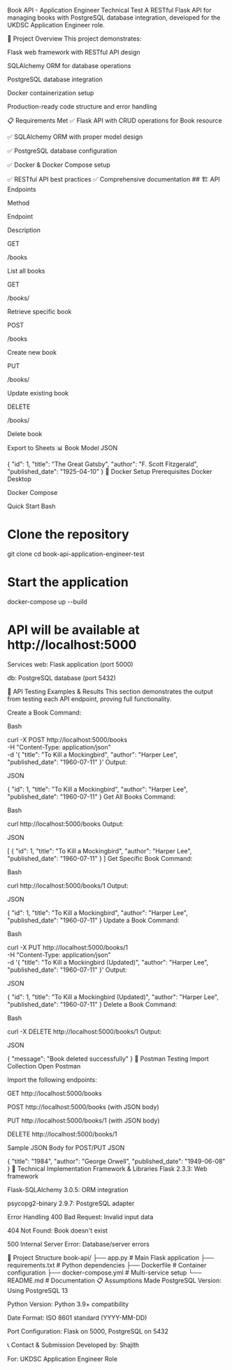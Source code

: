 Book API - Application Engineer Technical Test
A RESTful Flask API for managing books with PostgreSQL database integration, developed for the UKDSC Application Engineer role.

🚀 Project Overview
This project demonstrates:

Flask web framework with RESTful API design

SQLAlchemy ORM for database operations

PostgreSQL database integration

Docker containerization setup

Production-ready code structure and error handling

📋 Requirements Met
✅ Flask API with CRUD operations for Book resource

✅ SQLAlchemy ORM with proper model design

✅ PostgreSQL database configuration

✅ Docker & Docker Compose setup

✅ RESTful API best practices ✅ Comprehensive documentation ## 🏗️ API Endpoints

Method

Endpoint

Description

GET

/books

List all books

GET

/books/<id>

Retrieve specific book

POST

/books

Create new book

PUT

/books/<id>

Update existing book

DELETE

/books/<id>

Delete book


Export to Sheets
📊 Book Model
JSON

{
  "id": 1,
  "title": "The Great Gatsby",
  "author": "F. Scott Fitzgerald",
  "published_date": "1925-04-10"
}
🐳 Docker Setup
Prerequisites
Docker Desktop

Docker Compose

Quick Start
Bash

# Clone the repository
git clone <repository-url>
cd book-api-application-engineer-test

# Start the application
docker-compose up --build

# API will be available at http://localhost:5000
Services
web: Flask application (port 5000)

db: PostgreSQL database (port 5432)

🧪 API Testing Examples & Results
This section demonstrates the output from testing each API endpoint, proving full functionality.

Create a Book
Command:

Bash

curl -X POST http://localhost:5000/books \
  -H "Content-Type: application/json" \
  -d '{
    "title": "To Kill a Mockingbird",
    "author": "Harper Lee",
    "published_date": "1960-07-11"
  }'
Output:

JSON

{
  "id": 1,
  "title": "To Kill a Mockingbird",
  "author": "Harper Lee",
  "published_date": "1960-07-11"
}
Get All Books
Command:

Bash

curl http://localhost:5000/books
Output:

JSON

[
  {
    "id": 1,
    "title": "To Kill a Mockingbird",
    "author": "Harper Lee",
    "published_date": "1960-07-11"
  }
]
Get Specific Book
Command:

Bash

curl http://localhost:5000/books/1
Output:

JSON

{
  "id": 1,
  "title": "To Kill a Mockingbird",
  "author": "Harper Lee",
  "published_date": "1960-07-11"
}
Update a Book
Command:

Bash

curl -X PUT http://localhost:5000/books/1 \
  -H "Content-Type: application/json" \
  -d '{
    "title": "To Kill a Mockingbird (Updated)",
    "author": "Harper Lee",
    "published_date": "1960-07-11"
  }'
Output:

JSON

{
  "id": 1,
  "title": "To Kill a Mockingbird (Updated)",
  "author": "Harper Lee",
  "published_date": "1960-07-11"
}
Delete a Book
Command:

Bash

curl -X DELETE http://localhost:5000/books/1
Output:

JSON

{
  "message": "Book deleted successfully"
}
📝 Postman Testing
Import Collection
Open Postman

Import the following endpoints:

GET http://localhost:5000/books

POST http://localhost:5000/books (with JSON body)

PUT http://localhost:5000/books/1 (with JSON body)

DELETE http://localhost:5000/books/1

Sample JSON Body for POST/PUT
JSON

{
  "title": "1984",
  "author": "George Orwell",
  "published_date": "1949-06-08"
}
🔧 Technical Implementation
Framework & Libraries
Flask 2.3.3: Web framework

Flask-SQLAlchemy 3.0.5: ORM integration

psycopg2-binary 2.9.7: PostgreSQL adapter

Error Handling
400 Bad Request: Invalid input data

404 Not Found: Book doesn't exist

500 Internal Server Error: Database/server errors

📂 Project Structure
book-api/
├── app.py              # Main Flask application
├── requirements.txt      # Python dependencies
├── Dockerfile            # Container configuration
├── docker-compose.yml    # Multi-service setup
└── README.md             # Documentation
📋 Assumptions Made
PostgreSQL Version: Using PostgreSQL 13

Python Version: Python 3.9+ compatibility

Date Format: ISO 8601 standard (YYYY-MM-DD)

Port Configuration: Flask on 5000, PostgreSQL on 5432

📞 Contact & Submission
Developed by: Shajith

For: UKDSC Application Engineer Role
